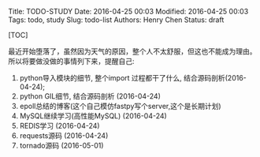 Title: TODO-STUDY
Date: 2016-04-25 00:03
Modified: 2016-04-25 00:03
Tags: todo, study
Slug: todo-list
Authors: Henry Chen
Status: draft

[TOC]

最近开始堕落了，虽然因为天气的原因，整个人不太舒服，但这也不能成为理由。  
所以将要做没做的事情列下来，提醒自己:  

1. python导入模块的细节, 整个import 过程都干了什么, 结合源码剖析(2016-04-24);
2. python GIL细节, 结合源码剖析 (2016-04-24)
3. epoll总结的博客(这个自己模仿fastpy写个server,这个是长期计划)  
4. MySQL继续学习(高性能MySQL) (2016-04-24)
5. REDIS学习 (2016-04-24)
6. requests源码 (2016-04-24)
7. tornado源码 (2016-05-01)
